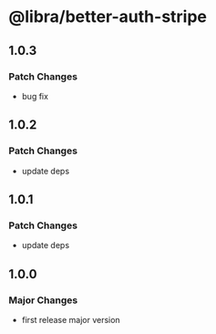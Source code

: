 # @libra/better-auth-stripe

## 1.0.3

### Patch Changes

- bug fix

## 1.0.2

### Patch Changes

- update deps

## 1.0.1

### Patch Changes

- update deps

## 1.0.0

### Major Changes

- first release major version
